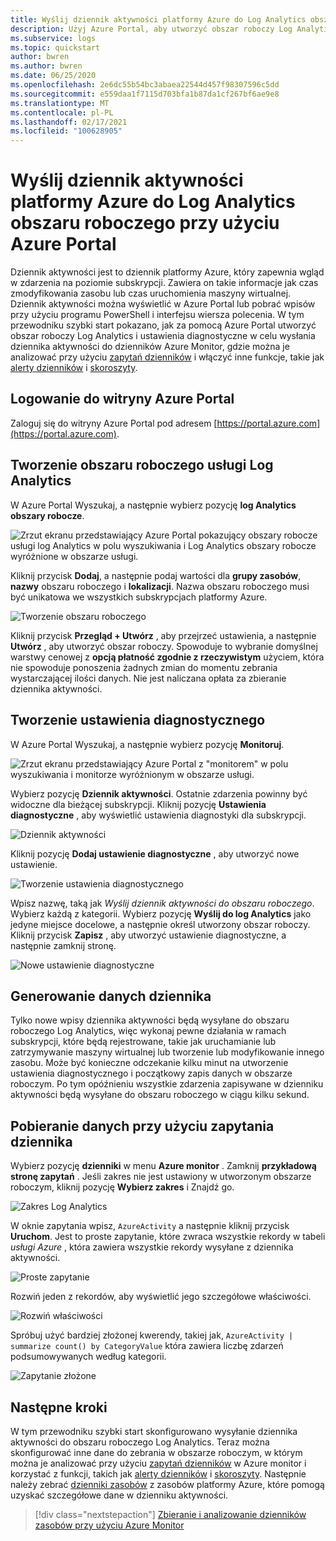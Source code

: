 ```yaml
---
title: Wyślij dziennik aktywności platformy Azure do Log Analytics obszaru roboczego przy użyciu Azure Portal
description: Użyj Azure Portal, aby utworzyć obszar roboczy Log Analytics i ustawienia diagnostyczne w celu wysłania dziennika aktywności do dzienników Azure Monitor.
ms.subservice: logs
ms.topic: quickstart
author: bwren
ms.author: bwren
ms.date: 06/25/2020
ms.openlocfilehash: 2e6dc55b54bc3abaea22544d457f98307596c5dd
ms.sourcegitcommit: e559daa1f7115d703bfa1b87da1cf267bf6ae9e8
ms.translationtype: MT
ms.contentlocale: pl-PL
ms.lasthandoff: 02/17/2021
ms.locfileid: "100628905"
---
```

# <a name="send-azure-activity-log-to-log-analytics-workspace-using-azure-portal"></a>Wyślij dziennik aktywności platformy Azure do Log Analytics obszaru roboczego przy użyciu Azure Portal
Dziennik aktywności jest to dziennik platformy Azure, który zapewnia wgląd w zdarzenia na poziomie subskrypcji. Zawiera on takie informacje jak czas zmodyfikowania zasobu lub czas uruchomienia maszyny wirtualnej. Dziennik aktywności można wyświetlić w Azure Portal lub pobrać wpisów przy użyciu programu PowerShell i interfejsu wiersza polecenia. W tym przewodniku szybki start pokazano, jak za pomocą Azure Portal utworzyć obszar roboczy Log Analytics i ustawienia diagnostyczne w celu wysłania dziennika aktywności do dzienników Azure Monitor, gdzie można je analizować przy użyciu [zapytań dzienników](../log-query/log-query-overview.md) i włączyć inne funkcje, takie jak [alerty dzienników](../alerts/alerts-log-query.md) i [skoroszyty](../visualize/workbooks-overview.md). 

## <a name="sign-in-to-azure-portal"></a>Logowanie do witryny Azure Portal
Zaloguj się do witryny Azure Portal pod adresem [https://portal.azure.com](https://portal.azure.com). 



## <a name="create-a-log-analytics-workspace"></a>Tworzenie obszaru roboczego usługi Log Analytics
W Azure Portal Wyszukaj, a następnie wybierz pozycję **log Analytics obszary robocze**. 

![Zrzut ekranu przedstawiający Azure Portal pokazujący obszary robocze usługi log Analytics w polu wyszukiwania i Log Analytics obszary robocze wyróżnione w obszarze usługi.](../logs/media/quick-create-workspace/azure-portal-01.png)
  
Kliknij przycisk **Dodaj**, a następnie podaj wartości dla **grupy zasobów**, **nazwy** obszaru roboczego i **lokalizacji**. Nazwa obszaru roboczego musi być unikatowa we wszystkich subskrypcjach platformy Azure.

![Tworzenie obszaru roboczego](media/quick-collect-activity-log/create-workspace.png)

Kliknij przycisk **Przegląd + Utwórz** , aby przejrzeć ustawienia, a następnie **Utwórz** , aby utworzyć obszar roboczy. Spowoduje to wybranie domyślnej warstwy cenowej z **opcją płatność zgodnie z rzeczywistym** użyciem, która nie spowoduje ponoszenia żadnych zmian do momentu zebrania wystarczającej ilości danych. Nie jest naliczana opłata za zbieranie dziennika aktywności.


## <a name="create-diagnostic-setting"></a>Tworzenie ustawienia diagnostycznego
W Azure Portal Wyszukaj, a następnie wybierz pozycję **Monitoruj**. 

![Zrzut ekranu przedstawiający Azure Portal z "monitorem" w polu wyszukiwania i monitorze wyróżnionym w obszarze usługi.](media/quick-collect-activity-log/azure-portal-monitor.png)

Wybierz pozycję **Dziennik aktywności**. Ostatnie zdarzenia powinny być widoczne dla bieżącej subskrypcji. Kliknij pozycję **Ustawienia diagnostyczne** , aby wyświetlić ustawienia diagnostyki dla subskrypcji.

![Dziennik aktywności](media/quick-collect-activity-log/activity-log.png)

Kliknij pozycję **Dodaj ustawienie diagnostyczne** , aby utworzyć nowe ustawienie. 

![Tworzenie ustawienia diagnostycznego](media/quick-collect-activity-log/create-diagnostic-setting.png)

Wpisz nazwę, taką jak *Wyślij dziennik aktywności do obszaru roboczego*. Wybierz każdą z kategorii. Wybierz pozycję **Wyślij do log Analytics** jako jedyne miejsce docelowe, a następnie określ utworzony obszar roboczy. Kliknij przycisk **Zapisz** , aby utworzyć ustawienie diagnostyczne, a następnie zamknij stronę.

![Nowe ustawienie diagnostyczne](media/quick-collect-activity-log/new-diagnostic-setting.png)

## <a name="generate-log-data"></a>Generowanie danych dziennika
Tylko nowe wpisy dziennika aktywności będą wysyłane do obszaru roboczego Log Analytics, więc wykonaj pewne działania w ramach subskrypcji, które będą rejestrowane, takie jak uruchamianie lub zatrzymywanie maszyny wirtualnej lub tworzenie lub modyfikowanie innego zasobu. Może być konieczne odczekanie kilku minut na utworzenie ustawienia diagnostycznego i początkowy zapis danych w obszarze roboczym. Po tym opóźnieniu wszystkie zdarzenia zapisywane w dzienniku aktywności będą wysyłane do obszaru roboczego w ciągu kilku sekund.

## <a name="retrieve-data-with-a-log-query"></a>Pobieranie danych przy użyciu zapytania dziennika

Wybierz pozycję **dzienniki** w menu **Azure monitor** . Zamknij **przykładową stronę zapytań** . Jeśli zakres nie jest ustawiony w utworzonym obszarze roboczym, kliknij pozycję **Wybierz zakres** i Znajdź go.

![Zakres Log Analytics](media/quick-collect-activity-log/log-analytics-scope.png)

W oknie zapytania wpisz, `AzureActivity` a następnie kliknij przycisk **Uruchom**. Jest to proste zapytanie, które zwraca wszystkie rekordy w tabeli *usługi Azure* , która zawiera wszystkie rekordy wysyłane z dziennika aktywności.

![Proste zapytanie](media/quick-collect-activity-log/query-01.png)

Rozwiń jeden z rekordów, aby wyświetlić jego szczegółowe właściwości.

![Rozwiń właściwości](media/quick-collect-activity-log/expand-properties.png)

Spróbuj użyć bardziej złożonej kwerendy, takiej jak, `AzureActivity | summarize count() by CategoryValue` która zawiera liczbę zdarzeń podsumowywanych według kategorii.

![Zapytanie złożone](media/quick-collect-activity-log/query-02.png)


## <a name="next-steps"></a>Następne kroki
W tym przewodniku szybki start skonfigurowano wysyłanie dziennika aktywności do obszaru roboczego Log Analytics. Teraz można skonfigurować inne dane do zebrania w obszarze roboczym, w którym można je analizować przy użyciu [zapytań dzienników](../log-query/log-query-overview.md) w Azure monitor i korzystać z funkcji, takich jak [alerty dzienników](../alerts/alerts-log-query.md) i [skoroszyty](../visualize/workbooks-overview.md). Następnie należy zebrać [dzienniki zasobów](../essentials/resource-logs.md) z zasobów platformy Azure, które pomogą uzyskać szczegółowe dane w dzienniku aktywności.


> [!div class="nextstepaction"]
> [Zbieranie i analizowanie dzienników zasobów przy użyciu Azure Monitor](../essentials/tutorial-resource-logs.md)
